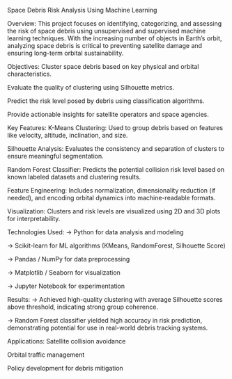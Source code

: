 Space Debris Risk Analysis Using Machine Learning


Overview:
This project focuses on identifying, categorizing, and assessing the risk of space debris using unsupervised and supervised machine learning techniques. With the increasing number of objects in Earth’s orbit, analyzing space debris is critical to preventing satellite damage and ensuring long-term orbital sustainability.

Objectives:
Cluster space debris based on key physical and orbital characteristics.

Evaluate the quality of clustering using Silhouette metrics.

Predict the risk level posed by debris using classification algorithms.

Provide actionable insights for satellite operators and space agencies.

Key Features:
K-Means Clustering: Used to group debris based on features like velocity, altitude, inclination, and size.

Silhouette Analysis: Evaluates the consistency and separation of clusters to ensure meaningful segmentation.

Random Forest Classifier: Predicts the potential collision risk level based on known labeled datasets and clustering results.

Feature Engineering: Includes normalization, dimensionality reduction (if needed), and encoding orbital dynamics into machine-readable formats.

Visualization: Clusters and risk levels are visualized using 2D and 3D plots for interpretability.

Technologies Used:
-> Python for data analysis and modeling

-> Scikit-learn for ML algorithms (KMeans, RandomForest, Silhouette Score)

-> Pandas / NumPy for data preprocessing

-> Matplotlib / Seaborn for visualization

-> Jupyter Notebook for experimentation

Results:
-> Achieved high-quality clustering with average Silhouette scores above threshold, indicating strong group coherence.

-> Random Forest classifier yielded high accuracy in risk prediction, demonstrating potential for use in real-world debris tracking systems.

Applications:
Satellite collision avoidance

Orbital traffic management

Policy development for debris mitigation
